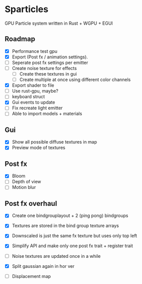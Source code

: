 # Sparticles
GPU Particle system written in Rust + WGPU + EGUI

## Roadmap
- [x] Performance test gpu
- [x] Export (Post fx / animation settings).
- [ ] Seperate post fx settings per emitter
- [ ] Create noise texture for effects
  - [ ] Create these textures in gui
  - [ ] Create multiple at once using different color channels
- [x] Export shader to file
- [ ] Use rust-gpu, maybe?
- [ ] keyboard struct
- [x] Gui events to update
- [ ] Fix recreate light emitter
- [ ] Able to import models + materials

## Gui
- [x] Show all possible diffuse textures in map
- [x] Preview mode of textures

## Post fx
- [x] Bloom
- [ ] Depth of view
- [ ] Motion blur

## Post fx overhaul
- [x] Create one bindgrouplayout + 2 (ping pong) bindgroups
- [x] Textures are stored in the bind group texture arrays 
- [x] Downscaled is just the same fx texture but uses only top left

- [x] Simplify API and make only one post fx trait + register trait
- [ ] Noise textures are updated once in a while
- [x] Split gaussian again in hor ver
- [ ] Displacement map
